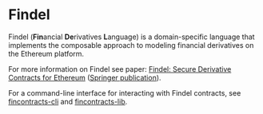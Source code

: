 # Findel

Findel (**Fin**ancial **De**rivatives **L**anguage) is a domain-specific language that implements the composable approach to modeling financial derivatives on the Ethereum platform.

For more information on Findel see paper: [Findel: Secure Derivative Contracts for Ethereum](https://hdl.handle.net/10993/30975) ([Springer publication](https://link.springer.com/chapter/10.1007/978-3-319-70278-0_28)).

For a command-line interface for interacting with Findel contracts, see [fincontracts-cli](https://github.com/asiron/fincontracts-cli) and [fincontracts-lib](https://github.com/asiron/fincontracts-lib).
